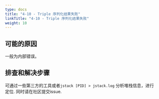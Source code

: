 ```yaml
---
type: docs
title: "4-10 - Triple 序列化结果失败"
linkTitle: "4-10 - Triple 序列化结果失败"
weight: 10
---
```


## 可能的原因

一般为内部错误。

## 排查和解决步骤

可通过一些第三方的工具或者`jstack [PID] > jstack.log` 分析堆栈信息，进行定位.
同时请在社区提交issue.

<p style="margin-top: 3rem;"> </p>